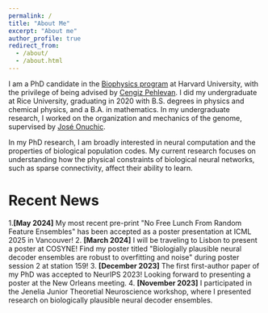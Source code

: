 ```yaml
---
permalink: /
title: "About Me"
excerpt: "About me"
author_profile: true
redirect_from: 
  - /about/
  - /about.html
---
```


I am a PhD candidate in the [Biophysics program](https://biophysics.fas.harvard.edu) at Harvard University, with the privilege of being advised by [Cengiz Pehlevan](https://pehlevan.seas.harvard.edu/people/cengiz-pehlevan).  I did my undergraduate at Rice University, graduating in 2020 with B.S. degrees in physics and chemical physics, and a B.A. in mathematics.  In my undergraduate research, I worked on the organization and mechanics of the genome, supervised by [Jos&eacute; Onuchic](https://ctbp.rice.edu/senior-scientist/jose-onuchic).

In my PhD research, I am broadly interested in neural computation and the properties of biological population codes.  My current research focuses on understanding how the physical constraints of biological neural networks, such as sparse connectivity, affect their ability to learn.

Recent News
======
1.**[May 2024]** My most recent pre-print "No Free Lunch From Random Feature Ensembles" has been accepted as a poster presentation at ICML 2025 in Vancouver!
2. **[March 2024]** I will be traveling to Lisbon to present a poster at COSYNE! Find my poster titled "Biologially plausible neural decoder ensembles are robust to overfitting and noise" during poster session 2 at station 159!
3. **[December 2023]** The first first-author paper of my PhD was accepted to NeurIPS 2023!  Looking forward to presenting a poster at the New Orleans meeting.
4. **[November 2023]** I participated in the Jenelia Junior Theoretial Neuroscience workshop, where I presented research on biologically plausible neural decoder ensembles.
